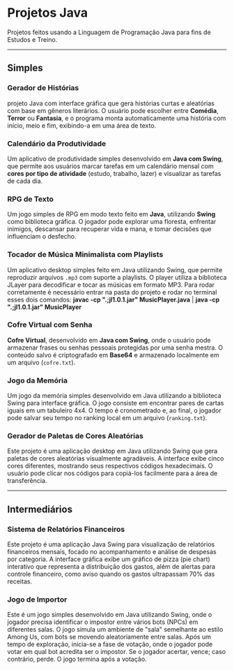 # Projetos Java
Projetos feitos usando a Linguagem de Programação Java para fins de Estudos e Treino.

---

## Simples

### Gerador de Histórias
projeto Java com interface gráfica que gera histórias curtas e aleatórias com base em gêneros literários. O usuário pode escolher entre **Comédia**, **Terror** ou **Fantasia**, e o programa monta automaticamente uma história com início, meio e fim, exibindo-a em uma área de texto.

### Calendário da Produtividade

Um aplicativo de produtividade simples desenvolvido em **Java com Swing**, que permite aos usuários marcar tarefas em um calendário mensal com **cores por tipo de atividade** (estudo, trabalho, lazer) e visualizar as tarefas de cada dia.

### RPG de Texto

Um jogo simples de RPG em modo texto feito em **Java**, utilizando **Swing** como biblioteca gráfica.
O jogador pode explorar uma floresta, enfrentar inimigos, descansar para recuperar vida e mana, e tomar decisões que influenciam o desfecho.

### Tocador de Música Minimalista com Playlists

Um aplicativo desktop simples feito em Java utilizando Swing, que permite reproduzir arquivos `.mp3` com suporte a playlists. O player utiliza a biblioteca JLayer para decodificar e tocar as músicas em formato MP3.
Para rodar corretamente é necessário entrar na pasta do projeto e rodar no terminal esses dois comandos:
**javac -cp ".;jl1.0.1.jar" MusicPlayer.java** | 
**java -cp ".;jl1.0.1.jar" MusicPlayer**

### Cofre Virtual com Senha

**Cofre Virtual**, desenvolvido em **Java com Swing**, onde o usuário pode armazenar frases ou senhas pessoais protegidas por uma senha mestra.
O conteúdo salvo é criptografado em **Base64** e armazenado localmente em um arquivo (`cofre.txt`).

### Jogo da Memória

Um jogo da memória simples desenvolvido em Java utilizando a biblioteca Swing para interface gráfica. O jogo consiste em encontrar pares de cartas iguais em um tabuleiro 4x4. O tempo é cronometrado e, ao final, o jogador pode salvar seu tempo no ranking local em um arquivo (`ranking.txt`).

### Gerador de Paletas de Cores Aleatórias

Este projeto é uma aplicação desktop em Java utilizando Swing que gera paletas de cores aleatórias visualmente agradáveis. A interface exibe cinco cores diferentes, mostrando seus respectivos códigos hexadecimais. O usuário pode clicar nos códigos para copiá-los facilmente para a área de transferência.

---

## Intermediários

### Sistema de Relatórios Financeiros

Este projeto é uma aplicação Java Swing para visualização de relatórios financeiros mensais, focado no acompanhamento e análise de despesas por categoria. A interface gráfica exibe um gráfico de pizza (pie chart) interativo que representa a distribuição dos gastos, além de alertas para controle financeiro, como aviso quando os gastos ultrapassam 70% das receitas.

### Jogo de Importor

Este é um jogo simples desenvolvido em Java utilizando Swing, onde o jogador precisa identificar o impostor entre vários bots (NPCs) em diferentes salas. O jogo simula um ambiente de "sala" semelhante ao estilo Among Us, com bots se movendo aleatoriamente entre salas.
Após um tempo de exploração, inicia-se a fase de votação, onde o jogador pode votar em qual bot acredita ser o impostor. Se o jogador acertar, vence; caso contrário, perde. O jogo termina após a votação.
